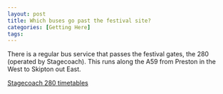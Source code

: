 ```yaml
---
layout: post
title: Which buses go past the festival site?
categories: [Getting Here]
tags: 
---
```


There is a regular bus service that passes the festival gates, the 280 (operated by Stagecoach). This runs along the A59 from Preston in the West to Skipton out East.

[Stagecoach 280 timetables](https://www.stagecoachbus.com/routes/merseyside-and-south-lancashire/280/clitheroe-skipton/xkao280.o)